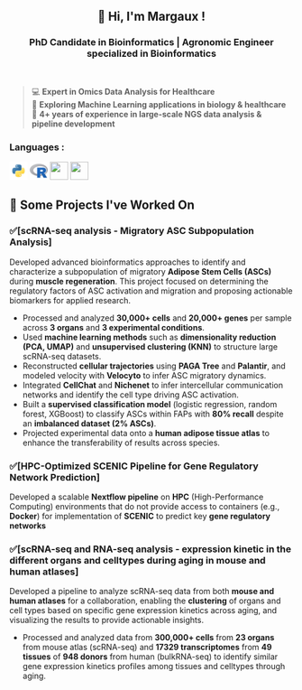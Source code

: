 <h2 align="center">👋 Hi, I'm Margaux !</h2>
<h3 align="center"><strong>PhD Candidate in Bioinformatics | Agronomic Engineer specialized in Bioinformatics</strong></h3>
<br/>

> 💻 **Expert in Omics Data Analysis for Healthcare**  
> 🤖 **Exploring Machine Learning applications in biology & healthcare**  
> 🚀 **4+ years of experience in large-scale NGS data analysis & pipeline development**

### Languages :
<img height="32" width="32" src="https://raw.githubusercontent.com/github/explore/80688e429a7d4ef2fca1e82350fe8e3517d3494d/topics/python/python.png?size=48" /> <img height="32" width="32" src="https://raw.githubusercontent.com/github/explore/80688e429a7d4ef2fca1e82350fe8e3517d3494d/topics/r/r.png?size=48" />
<img height="32" width="32" src="https://www.svgrepo.com/show/353478/bash-icon.svg" />
<img height="32" width="32" src="https://cdn-icons-png.freepik.com/512/17266/17266015.png" />

## 🚀 Some Projects I've Worked On

### ✅[scRNA-seq analysis - Migratory ASC Subpopulation Analysis]
Developed advanced bioinformatics approaches to identify and characterize a subpopulation of migratory **Adipose Stem Cells (ASCs)** during **muscle regeneration**. This project focused on determining the regulatory factors of ASC activation and migration and proposing actionable biomarkers for applied research.

- Processed and analyzed **30,000+ cells** and **20,000+ genes** per sample across **3 organs** and **3 experimental conditions**.
- Used **machine learning methods** such as **dimensionality reduction (PCA, UMAP)** and **unsupervised clustering (KNN)** to structure large scRNA-seq datasets.
- Reconstructed **cellular trajectories** using **PAGA Tree** and **Palantir**, and modeled velocity with **Velocyto** to infer ASC migratory dynamics.
- Integrated **CellChat** and **Nichenet** to infer intercellular communication networks and identify the cell type driving ASC activation.
- Built a **supervised classification model** (logistic regression, random forest, XGBoost) to classify ASCs within FAPs with **80% recall** despite an **imbalanced dataset (2% ASCs)**.
- Projected experimental data onto a **human adipose tissue atlas** to enhance the transferability of results across species.

### ✅[HPC-Optimized SCENIC Pipeline for Gene Regulatory Network Prediction]
Developed a scalable **Nextflow pipeline** on **HPC** (High-Performance Computing) environments that do not provide access to containers (e.g., **Docker**) for implementation of **SCENIC** to predict key **gene regulatory networks**

### ✅[scRNA-seq and RNA-seq analysis - expression kinetic in the different organs and celltypes during aging in mouse and human atlases]
Developed a pipeline to analyze scRNA-seq data from both **mouse and human atlases** for a collaboration, enabling the **clustering** of organs and cell types based on specific gene expression kinetics across aging, and visualizing the results to provide actionable insights.
- Processed and analyzed data from **300,000+ cells** from **23 organs** from mouse atlas (scRNA-seq) and **17329 transcriptomes** from **49 tissues** of **948 donors** from human (bulkRNA-seq) to identify similar gene expression kinetics profiles among tissues and celltypes through aging.


